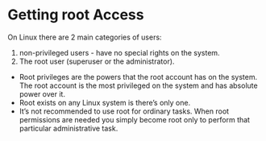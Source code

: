 # Getting root Access

On Linux there are 2 main categories of users:

1. non-privileged users - have no special rights on the system.
2. The root user (superuser or the administrator).

- Root privileges are the powers that the root account has on the system. The root account is the most privileged on the system and has absolute power over it.
- Root exists on any Linux system is there’s only one.
- It’s not recommended to use root for ordinary tasks. When root permissions are needed you simply become root only to perform that particular administrative task.